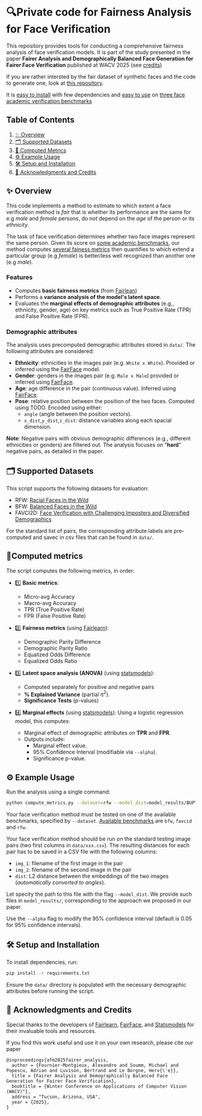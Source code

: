 # 🔍Private code for Fairness Analysis for Face Verification 

This repository provides tools for conducting a comprehensive fairness analysis of face verification models. It is part of the study presented in the paper
**Fairer Analysis and Demographically Balanced Face Generation for Fairer Face Verification** published at WACV 2025 (see [credits](#-acknowledgments-and-credits))

If you are rather intersted by the fair dataset of synthetic faces and the code to generate one, look at [this repository](https://github.com/afm215/FaVGen-dev).

It is [easy to install](#️-setup-and-installation) with few dependencies and [easy to use](#️-example-usage) on [three face academic verification benchmarks](#️-supported-datasets)

## Table of Contents
1. [✨ Overview](#-overview)
2. [🗂️ Supported Datasets](#️-supported-datasets)
3. [📏 Computed Metrics](#computed-metrics)
4. [⚙️ Example Usage](#️-example-usage)
5. [🛠️ Setup and Installation](#️-setup-and-installation)
6. [🙌 Acknowledgments and Credits](#-acknowledgments-and-credits)

## ✨ Overview
This code implements a method to estimate to which extent a face verification method is *fair* that is whether its performance are the same for e.g *male* and *female* persons, do not depend on the *age* of the person or its *ethnicity*.

The task of face verification determines whether two face images represent the same person. Given its score on [some academic benchmarks](#️-supported-datasets), our method computes [several fainess metrics](#computed-metrics) then quantifies to which extend a particular group (e.g *female*) is better/less well recognized than another one (e.g *male*).

### Features
* Computes **basic fairness metrics** (from [Fairlean](https://fairlearn.org/))
* Performs a **variance analysis of the model's latent space**.
* Evaluates the **marginal effects of demographic attributes** (e.g., ethnicity, gender, age) on key metrics such as True Positive Rate (TPR) and False Positive Rate (FPR).

### Demographic attributes
The analysis uses precomputed demographic attributes stored in  `data/`. The following attributes are considered:
- **Ethnicity**: ethnicities in the images pair (e.g. `White x White`). Provided or inferred using the [FairFace](https://github.com/joojs/fairface) model.
- **Gender**: genders in the images pair (e.g. `Male x Male`) provided or inferred using [FairFace](https://github.com/joojs/fairface).
- **Age**: age difference in the pair (continuous value). Inferred using [FairFace](https://github.com/joojs/fairface).
- **Pose**: relative position between the position of the two faces. Computed using TODO. Encoded using either:
  - `angle` (angle between the position vectors).
  - `x_dist`,`y_dist`,`z_dist`: distance variables along each spacial dimension. 

**Note**: Negative pairs with obvious demographic differences (e.g., different ethnicities or genders) are filtered out. The analysis focuses on "**hard**" negative pairs, as detailed in the paper.

## 🗂️ Supported Datasets
This script supports the following datasets for evaluation:
- RFW: [Racial Faces in the Wild](http://whdeng.cn/RFW/testing.html)
- BFW: [Balanced Faces in the Wild](https://ieee-dataport.org/documents/balanced-faces-wild)
- FAVCI2D: [Face Verification with Challenging Imposters and Diversified Demographics](https://github.com/AIMultimediaLab/FaVCI2D-Face-Verification-with-Challenging-Imposters-and-Diversified-Demographics)

For the standard list of pairs, the corresponding attribute labels are pre-computed and savec in csv files that can be found in `data/`.

## 📏Computed metrics
The script computes the following metrics, in order:<br>
* 1️⃣ **Basic metrics**:
  * Micro-avg Accuracy
  * Macro-avg Accuracy
  * TPR (True Positive Rate)
  * FPR (False Positive Rate)

* 2️⃣ **Fairness metrics** (using [Fairlearn](https://fairlearn.org/)):
  * Demographic Parity Difference
  * Demographic Parity Ratio
  * Equalized Odds Difference
  * Equalized Odds Ratio

* 3️⃣ **Latent space analysis (ANOVA)** (using [statsmodels](https://www.statsmodels.org/stable/index.html)):
  * Computed separately for positive and negative pairs
  * **% Explained Variance** (partial $\eta^2$).
  * **Significance Tests** (p-values)
* 4️⃣ **Marginal effects** (using [statsmodels](https://www.statsmodels.org/stable/index.html)):
  Using a logistic regression model, this computes:
  * Marginal effect of demographic attributes on **TPR** and **FPR**.
  * Outputs include:
    * Marginal effect value.
    * 95% Confidence Interval (modifiable via `--alpha`).
    * Significance p-value.

## ⚙️ Example Usage
Run the analysis using a single command: 
```bash
python compute_metrics.py --dataset=rfw --model_dist=model_results/BUPT_RFW.csv
```
Your face verification method must be tested on one of the available benchmarks, specified by `--dataset`. [Available benchmarks](#️-supported-datasets) are `bfw`, `favcid` and `rfw`. 

Your face verification method should be run on the standard testing image pairs (two first columns in `data/xxx.csv`). The resulting distances for each pair has to be saved in a CSV file with the following columns:
- `img_1`: filename of the first image in the pair
- `img_2`: filename of the second image in the pair
- `dist`: L2 distance between the embeddings of the two images (_automatically converted to angles_).

Let specity the path to this file with the flag `--model_dist`. We provide such files in `model_results/`, corresponding to the approach we proposed in our paper.

Use the `--alpha` flag to modify the 95% confidence interval (default is 0.05 for 95% confidence intervals).

## 🛠️ Setup and Installation
To install dependencies, run:
```bash
pip install -r requirements.txt
```
Ensure the `data/` directory is populated with the necessary demographic attributes before running the script.



## 🙌 Acknowledgments and Credits
Special thanks to the developers of [Fairlearn](https://fairlearn.org/), [FairFace](https://github.com/joojs/fairface), and [Statsmodels](https://www.statsmodels.org/stable/index.html) for their invaluable tools and resources.

If you find this work useful and use it on your own research, please cite our paper
```
@inproceedings{afm2025fairer_analysis,
  author = {Fournier-Montgieux, Alexandre and Soumm, Michael and Popescu, Adrian and Luvison, Bertrand and Le Borgne, Herv{\'e}},
  title = {Fairer Analysis and Demographically Balanced Face Generation for Fairer Face Verification},
  booktitle = {Winter Conference on Applications of Computer Vision (WACV)"},
  address = "Tucson, Arizona, USA",
  year = {2025},
}
```


